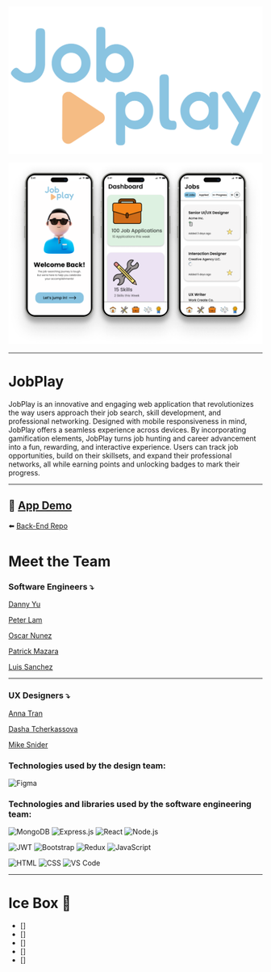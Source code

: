 ![JobPlay Logo](public/job-play-logo.png)

![Mock Up Screens](public/jobplay-3-mockup-screens.png)

---
# JobPlay

JobPlay is an innovative and engaging web application that revolutionizes the way users approach their job search, skill development, and professional networking. Designed with mobile responsiveness in mind, JobPlay offers a seamless experience across devices. By incorporating gamification elements, JobPlay turns job hunting and career advancement into a fun, rewarding, and interactive experience. Users can track job opportunities, build on their skillsets, and expand their professional networks, all while earning points and unlocking badges to mark their progress.

---

📲 [App Demo](https://jobplay.netlify.app/)
---
⬅️ [Back-End Repo](https://github.com/plam1216/jobplay-backend)

# Meet the Team

### Software Engineers ⤵️
[Danny Yu](https://github.com/DannyYu728)

[Peter Lam](https://github.com/plam1216)

[Oscar Nunez](https://github.com/oscarnunez1)

[Patrick Mazara](https://github.com/zaragotcode)

[Luis Sanchez](https://github.com/luisdaniel0)

---

### UX Designers ⤵️

[Anna Tran](https://www.linkedin.com/in/annaatrann/)

[Dasha Tcherkassova](https://www.linkedin.com/in/dasha-tcherkassova/)

[Mike Snider](https://www.linkedin.com/in/mikesnider8/)

### Technologies used by the design team:

![Figma](https://img.shields.io/badge/Figma-F24E1E?style=for-the-badge&logo=figma&logoColor=white)

### Technologies and libraries used by the software engineering team:

![MongoDB](https://img.shields.io/badge/MongoDB-4EA94B?style=for-the-badge&logo=mongodb&logoColor=white)
![Express.js](https://img.shields.io/badge/Express.js-000000?style=for-the-badge&logo=express&logoColor=white)
![React](https://img.shields.io/badge/React-20232A?style=for-the-badge&logo=react&logoColor=61DAFB)
![Node.js](https://img.shields.io/badge/Node.js-339933?style=for-the-badge&logo=nodedotjs&logoColor=white)

![JWT](https://img.shields.io/badge/JWT-000000?style=for-the-badge&logo=JSON%20web%20tokens&logoColor=white)
![Bootstrap](https://img.shields.io/badge/Bootstrap-563D7C?style=for-the-badge&logo=bootstrap&logoColor=white)
![Redux](https://img.shields.io/badge/Redux-593D88?style=for-the-badge&logo=redux&logoColor=white)
![JavaScript](https://img.shields.io/badge/JavaScript-323330?style=for-the-badge&logo=javascript&logoColor=F7DF1E)

![HTML](https://img.shields.io/badge/HTML5-E34F26?style=for-the-badge&logo=html5&logoColor=white)
![CSS](https://img.shields.io/badge/CSS3-1572B6?style=for-the-badge&logo=css3&logoColor=white)
![VS Code](https://img.shields.io/badge/Visual_Studio_Code-0078D4?style=for-the-badge&logo=visual%20studio%20code&logoColor=white)

---

# Ice Box 🧊
- []
- []
- []
- []
- []


